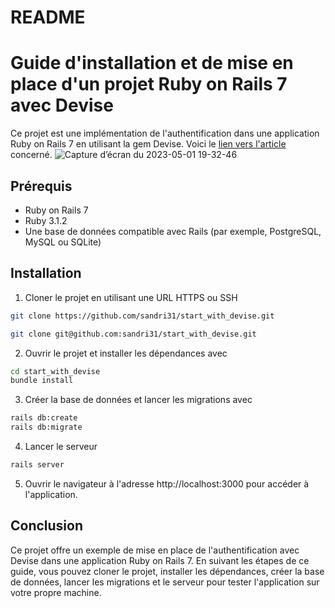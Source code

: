 # README

# Guide d'installation et de mise en place d'un projet Ruby on Rails 7 avec Devise

Ce projet est une implémentation de l'authentification dans une application Ruby on Rails 7 en utilisant la gem Devise.
Voici le [lien vers l'article](https://clean-blog-production.up.railway.app/articles/mettre-en-place-une-authentification-avec-devise-dans-ruby-on-rails) concerné.
![Capture d’écran du 2023-05-01 19-32-46](https://user-images.githubusercontent.com/85675011/235497764-1bf1ba6a-1ae0-4cc2-af88-e0263406fa98.png)


## Prérequis

- Ruby on Rails 7
- Ruby 3.1.2
- Une base de données compatible avec Rails (par exemple, PostgreSQL, MySQL ou SQLite)

## Installation

1. Cloner le projet en utilisant une URL HTTPS ou SSH
```bash
git clone https://github.com/sandri31/start_with_devise.git
```
```bash
git clone git@github.com:sandri31/start_with_devise.git
```
2. Ouvrir le projet et installer les dépendances avec
```bash
cd start_with_devise
bundle install
```
3. Créer la base de données et lancer les migrations avec
```bash
rails db:create
rails db:migrate
```
4. Lancer le serveur
```bash
rails server
```
5. Ouvrir le navigateur à l'adresse http://localhost:3000 pour accéder à l'application.

## Conclusion

Ce projet offre un exemple de mise en place de l'authentification avec Devise dans une application Ruby on Rails 7. En suivant les étapes de ce guide, vous pouvez cloner le projet, installer les dépendances, créer la base de données, lancer les migrations et le serveur pour tester l'application sur votre propre machine.
